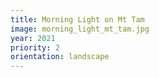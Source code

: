 ```yaml
---
title: Morning Light on Mt Tam
image: morning_light_mt_tam.jpg
year: 2021
priority: 2
orientation: landscape
---
```

